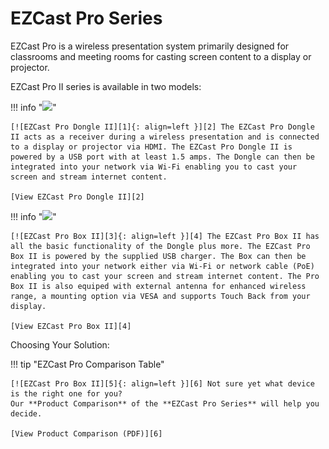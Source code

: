 # EZCast Pro Series

EZCast Pro is a wireless presentation system primarily designed for classrooms and meeting rooms for casting screen content to a display or projector.

EZCast Pro II series is available in two models:

!!! info "![](/assets/img/ezcastpro.dongle2.black.logo.png)" 


    [![EZCast Pro Dongle II][1]{: align=left }][2] The EZCast Pro Dongle II acts as a receiver during a wireless presentation and is connected to a display or projector via HDMI. The EZCast Pro Dongle II is powered by a USB port with at least 1.5 amps. The Dongle can then be integrated into your network via Wi-Fi enabling you to cast your screen and stream internet content.
	
	[View EZCast Pro Dongle II][2]
	
!!! info "![](/assets/img/ezcastpro.box2.black.logo.png)"

    [![EZCast Pro Box II][3]{: align=left }][4] The EZCast Pro Box II has all the basic functionality of the Dongle plus more. The EZCast Pro Box II is powered by the supplied USB charger. The Box can then be integrated into your network either via Wi-Fi or network cable (PoE) enabling you to cast your screen and stream internet content. The Pro Box II is also equiped with external antenna for enhanced wireless range, a mounting option via VESA and supports Touch Back from your display.
	
	[View EZCast Pro Box II][4]

Choosing Your Solution:

!!! tip "EZCast Pro Comparison Table"

    [![EZCast Pro Box II][5]{: align=left }][6] Not sure yet what device is the right one for you?   
	Our **Product Comparison** of the **EZCast Pro Series** will help you decide.
	
	[View Product Comparison (PDF)][6]

  [1]: assets/img/stick2.png
  [2]: pro-dongle-d10/intro
  [3]: assets/img/box2.png
  [4]: pro-box-b10/intro
  [5]: assets/img/product-comparison.png
  [6]: https://download.stueber.de/doc/en/ezcastpro/ezcastpro.productcomparison.en.pdf
